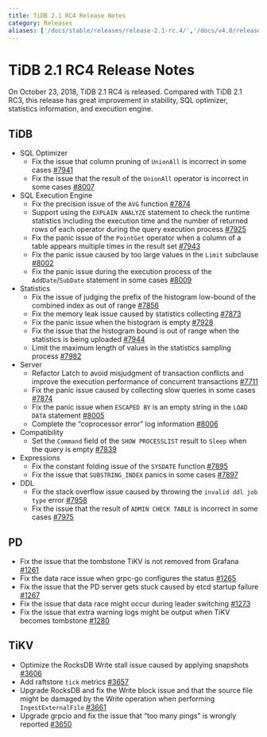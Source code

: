 ```yaml
---
title: TiDB 2.1 RC4 Release Notes
category: Releases
aliases: ['/docs/stable/releases/release-2.1-rc.4/','/docs/v4.0/releases/release-2.1-rc.4/','/docs/stable/releases/21rc4/']
---
```


# TiDB 2.1 RC4 Release Notes

On October 23, 2018, TiDB 2.1 RC4 is released. Compared with TiDB 2.1 RC3, this release has great improvement in stability, SQL optimizer, statistics information, and execution engine.

## TiDB

+ SQL Optimizer
    - Fix the issue that column pruning of `UnionAll` is incorrect in some cases [#7941](https://github.com/pingcap/tidb/pull/7941)
    - Fix the issue that the result of the `UnionAll` operator is incorrect in some cases [#8007](https://github.com/pingcap/tidb/pull/8007)
+ SQL Execution Engine
    - Fix the precision issue of the `AVG` function [#7874](https://github.com/pingcap/tidb/pull/7874)
    - Support using the `EXPLAIN ANALYZE` statement to check the runtime statistics including the execution time and the number of returned rows of each operator during the query execution process [#7925](https://github.com/pingcap/tidb/pull/7925)
    - Fix the panic issue of the `PointGet` operator when a column of a table appears multiple times in the result set [#7943](https://github.com/pingcap/tidb/pull/7943)
    - Fix the panic issue caused by too large values in the `Limit` subclause [#8002](https://github.com/pingcap/tidb/pull/8002)
    - Fix the panic issue during the execution process of the `AddDate`/`SubDate` statement in some cases [#8009](https://github.com/pingcap/tidb/pull/8009)
+ Statistics
    - Fix the issue of judging the prefix of the histogram low-bound of the combined index as out of range [#7856](https://github.com/pingcap/tidb/pull/7856)
    - Fix the memory leak issue caused by statistics collecting [#7873](https://github.com/pingcap/tidb/pull/7873)
    - Fix the panic issue when the histogram is empty [#7928](https://github.com/pingcap/tidb/pull/7928)
    - Fix the issue that the histogram bound is out of range when the statistics is being uploaded [#7944](https://github.com/pingcap/tidb/pull/7944)
    - Limit the maximum length of values in the statistics sampling process [#7982](https://github.com/pingcap/tidb/pull/7982)
+ Server
    - Refactor Latch to avoid misjudgment of transaction conflicts and improve the execution performance of concurrent transactions [#7711](https://github.com/pingcap/tidb/pull/7711)
    - Fix the panic issue caused by collecting slow queries in some cases [#7874](https://github.com/pingcap/tidb/pull/7847)
    - Fix the panic issue when `ESCAPED BY` is an empty string in the `LOAD DATA` statement [#8005](https://github.com/pingcap/tidb/pull/8005)
    - Complete the “coprocessor error” log information [#8006](https://github.com/pingcap/tidb/pull/8006)
+ Compatibility
    - Set the `Command` field of the `SHOW PROCESSLIST` result to `Sleep` when the query is empty [#7839](https://github.com/pingcap/tidb/pull/7839)
+ Expressions
    - Fix the constant folding issue of the `SYSDATE` function [#7895](https://github.com/pingcap/tidb/pull/7895)
    - Fix the issue that `SUBSTRING_INDEX` panics in some cases [#7897](https://github.com/pingcap/tidb/pull/7897)
+ DDL
    - Fix the stack overflow issue caused by throwing the `invalid ddl job type` error [#7958](https://github.com/pingcap/tidb/pull/7958)
    - Fix the issue that the result of `ADMIN CHECK TABLE` is incorrect in some cases [#7975](https://github.com/pingcap/tidb/pull/7975)

## PD

- Fix the issue that the tombstone TiKV is not removed from Grafana [#1261](https://github.com/pingcap/pd/pull/1261)
- Fix the data race issue when grpc-go configures the status [#1265](https://github.com/pingcap/pd/pull/1265)
- Fix the issue that the PD server gets stuck caused by etcd startup failure [#1267](https://github.com/pingcap/pd/pull/1267)
- Fix the issue that data race might occur during leader switching [#1273](https://github.com/pingcap/pd/pull/1273)
- Fix the issue that extra warning logs might be output when TiKV becomes tombstone [#1280](https://github.com/pingcap/pd/pull/1273)

## TiKV

- Optimize the RocksDB Write stall issue caused by applying snapshots [#3606](https://github.com/tikv/tikv/pull/3606)
- Add raftstore `tick` metrics [#3657](https://github.com/tikv/tikv/pull/3657)
- Upgrade RocksDB and fix the Write block issue and that the source file might be damaged by the Write operation when performing `IngestExternalFile` [#3661](https://github.com/tikv/tikv/pull/3661)
- Upgrade grpcio and fix the issue that “too many pings” is wrongly reported [#3650](https://github.com/tikv/tikv/pull/3650)